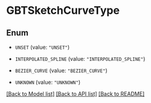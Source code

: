 # GBTSketchCurveType

## Enum


* `UNSET` (value: `"UNSET"`)

* `INTERPOLATED_SPLINE` (value: `"INTERPOLATED_SPLINE"`)

* `BEZIER_CURVE` (value: `"BEZIER_CURVE"`)

* `UNKNOWN` (value: `"UNKNOWN"`)


[[Back to Model list]](../README.md#documentation-for-models) [[Back to API list]](../README.md#documentation-for-api-endpoints) [[Back to README]](../README.md)


